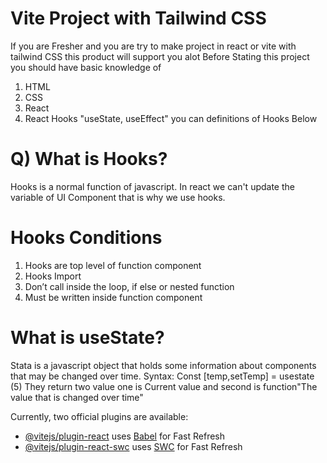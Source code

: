 # Vite Project with Tailwind CSS

If you are Fresher and you are try to make project in react or vite with tailwind CSS this product will support you alot
Before Stating this project you should have basic knowledge of
1) HTML
2) CSS
3) React
4) React Hooks "useState, useEffect" you can definitions of Hooks Below
   
# Q) What is Hooks?
Hooks is a normal function of javascript. In react we can't update the variable of UI Component that is why we use hooks.
# Hooks Conditions
1) Hooks are top level of function component
2) Hooks Import
3) Don’t call inside the loop, if else or nested function
4) Must be written inside function component
# What is useState?
Stata is a javascript object that holds some information about components that may be changed over time.
Syntax:
Const [temp,setTemp] = usestate (5)
They return two value one is Current value and second is function"The value that is changed over time"




Currently, two official plugins are available:

- [@vitejs/plugin-react](https://github.com/vitejs/vite-plugin-react/blob/main/packages/plugin-react/README.md) uses [Babel](https://babeljs.io/) for Fast Refresh
- [@vitejs/plugin-react-swc](https://github.com/vitejs/vite-plugin-react-swc) uses [SWC](https://swc.rs/) for Fast Refresh
